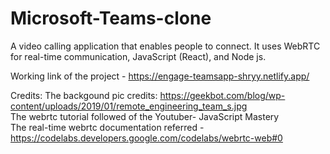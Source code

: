 # Microsoft-Teams-clone

A video calling application that enables people to connect. It uses WebRTC for real-time communication, JavaScript (React), and Node js. 

Working link of the project - https://engage-teamsapp-shryy.netlify.app/

Credits: The backgound pic credits: https://geekbot.com/blog/wp-content/uploads/2019/01/remote_engineering_team_s.jpg<br>
         The webrtc tutorial followed of the Youtuber- JavaScript Mastery<br>
         The real-time webrtc documentation referred - https://codelabs.developers.google.com/codelabs/webrtc-web#0
